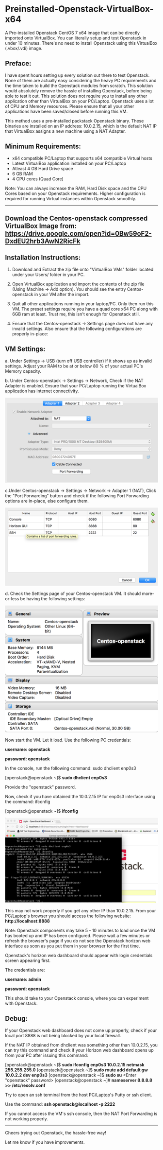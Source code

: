# Preinstalled-Openstack-VirtualBox-x64

A Pre-installed Openstack CentOS 7 x64 image that can be directly imported onto VirtualBox. You can literally setup and test Openstack in under 10 minutes. There's no need to install Openstack using this VirtualBox (.vbox/.vdi) image.


## Preface:

I have spent hours setting up every solution out there to test Openstack. None of them are actually easy considering the heavy PC requirements and the time taken to build the Openstack modules from scratch. This solution would absolutely remove the hassle of installing Openstack, before being able to test it out. This solution does not require you to install any other application other than VirtualBox on your PC/Laptop. Openstack uses a lot of CPU and Memory resources. Please ensure that all  your other applications have been saved/closed before running this VM.

This method uses a pre-installed packstack Openstack binary. These binaries are installed on an IP address: 10.0.2.15, which is the default NAT IP that VirtualBox assigns a new machine using a NAT Adapter.


## Minimum Requirements:

- x64 compatible PC/Laptop that supports x64 compatible Virtual hosts
- Latest VirtualBox application installed on your PC/Laptop
- Atleast 4 GB Hard Drive space
- 6 GB RAM
- 4 CPU cores (Quad Core)


Note: You can always increase the RAM, Hard Disk space and the CPU Cores based on your Openstack requirements. Higher configuration is required for running Virtual instances within Openstack smoothly.

---
**Download the Centos-openstack compressed VirtualBox Image from:** https://drive.google.com/open?id=0Bw59oF2-DxdEU2hrb3AwN2RicFk
---

## Installation Instructions:

1. Download and Extract the zip file onto "VirtualBox VMs" folder located under your Users/<username> folder in your PC.

2. Open VirtualBox application and import the contents of the zip file (Using Machine -> Add option). You should see the entry Centos-openstack in your VM after the import.

3. Quit all other applications running in your laptop/PC. Only then run this VM. The preset settings require you have a quad core x64 PC along with 6GB ram at least. Trust me, this isn't enough for Openstack still.

4. Ensure that the Centos-openstack -> Settings page does not have any invalid settings. Also ensure that the following configurations are properly in-place:


## VM Settings:

a. Under Settings -> USB (turn off USB controller) if it shows up as invalid settings. Adjust your RAM to be at or below 80 % of your actual PC's Memory capacity.


b. Under Centos-openstack -> Settings -> Network, Check if the NAT Adapter is enabled. Ensure that your PC/Laptop running the VirtualBox application has internet connectivity.

![alt tag](https://raw.githubusercontent.com/aswath1991/Preinstalled-Openstack-VirtualBox-x64/master/Requirements/NAT.png)


c.Under Centos-openstack -> Settings -> Network -> Adapter 1 (NAT), Click the "Port Forwarding" button and check if the following Port Forwarding options are in-place, else configure them.

![alt tag](https://raw.githubusercontent.com/aswath1991/Preinstalled-Openstack-VirtualBox-x64/master/Requirements/Port%20Forwarding.png)


d. Check the Settings page of your Centos-openstack VM. It should more-or-less be having the following settings:

![alt tag](https://raw.githubusercontent.com/aswath1991/Preinstalled-Openstack-VirtualBox-x64/master/Requirements/VBox.png)


Now start the VM. Let it load. Use the following PC credentials:

**username: openstack**

**password: openstack**


In the console, run the following command: sudo dhclient enp0s3

[openstack@openstack ~]$ **sudo dhclient enp0s3**

Provide the "openstack" password.

Now, check if you have obtained the 10.0.2.15 IP for enp0s3 interface using the command: ifconfig

[openstack@openstack ~]$ **ifconfig**

![alt tag](https://raw.githubusercontent.com/aswath1991/Preinstalled-Openstack-VirtualBox-x64/master/Requirements/10.0.2.15%20NAT%20IP.png)


This may not work properly if you get any other IP than 10.0.2.15. From your PC/Laptop's browser you should access the following website: **http://localhost:8888**

Note: Openstack components may take 5 - 10 minutes to load once the VM has booted up and IP has been configured. Please wait a few minutes or refresh the browser's page if you do not see the Openstack horizon web interface as soon as you put them in your browser for the first time.

Openstack's horizon web dashboard should appear with login credentials screen appearing first. 

The credentials are:

**username: admin**

**password: openstack**


This should take to your Openstack console, where you can experiment with Openstack.


## Debug:

If your Openstack web dashboard does not come up properly, check if your local port 8888 is not being blocked by your local firewall.

If the NAT IP obtained from dhclient was something other than 10.0.2.15, you can try this command and check if your Horizon web dashboard opens up from your PC after issuing this command:

[openstack@openstack ~]$ **sudo ifconfig enp0s3 10.0.2.15 netmask 255.255.255.0**
[openstack@openstack ~]$ **sudo route add default gw 10.0.2.2 dev enp0s3**
[openstack@openstack ~]$ **sudo su**
<Enter "openstack" password>
[openstack@openstack ~]# **nameserver 8.8.8.8 >> /etc/resolv.conf**

Try to open an ssh terminal from the host PC/Laptop's Putty or ssh client.

Use the command: **ssh openstack@localhost -p 2222**

If you cannot access the VM's ssh console, then the NAT Port Forwarding is not working properly.

---
Cheers trying out Openstack, the hassle-free way!

Let me know if you have improvements.
